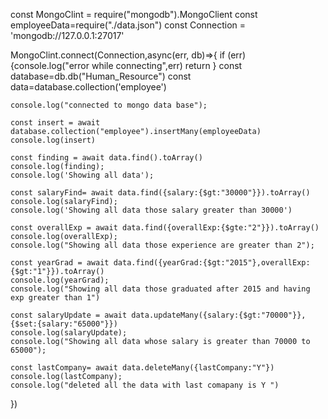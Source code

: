 const MongoClint = require("mongodb").MongoClient
const employeeData=require("./data.json")
const Connection = 'mongodb://127.0.0.1:27017'

MongoClint.connect(Connection,async(err, db)=>{
    if (err)
    {console.log("error while connecting",err)
    return
    }
    const database=db.db("Human_Resource")
    const data=database.collection('employee')

    console.log("connected to mongo data base");

    const insert = await database.collection("employee").insertMany(employeeData)
    console.log(insert)

    const finding = await data.find().toArray()
    console.log(finding);
    console.log('Showing all data');

    const salaryFind= await data.find({salary:{$gt:"30000"}}).toArray()
    console.log(salaryFind);
    console.log('Showing all data those salary greater than 30000')

    const overallExp = await data.find({overallExp:{$gte:"2"}}).toArray()
    console.log(overallExp);
    console.log("Showing all data those experience are greater than 2");

    const yearGrad = await data.find({yearGrad:{$gt:"2015"},overallExp:{$gt:"1"}}).toArray()
    console.log(yearGrad);
    console.log("Showing all data those graduated after 2015 and having exp greater than 1")

    const salaryUpdate = await data.updateMany({salary:{$gt:"70000"}},{$set:{salary:"65000"}})
    console.log(salaryUpdate);
    console.log("Showing all data whose salary is greater than 70000 to 65000");

    const lastCompany= await data.deleteMany({lastCompany:"Y"})
    console.log(lastCompany);
    console.log("deleted all the data with last comapany is Y ")


})
